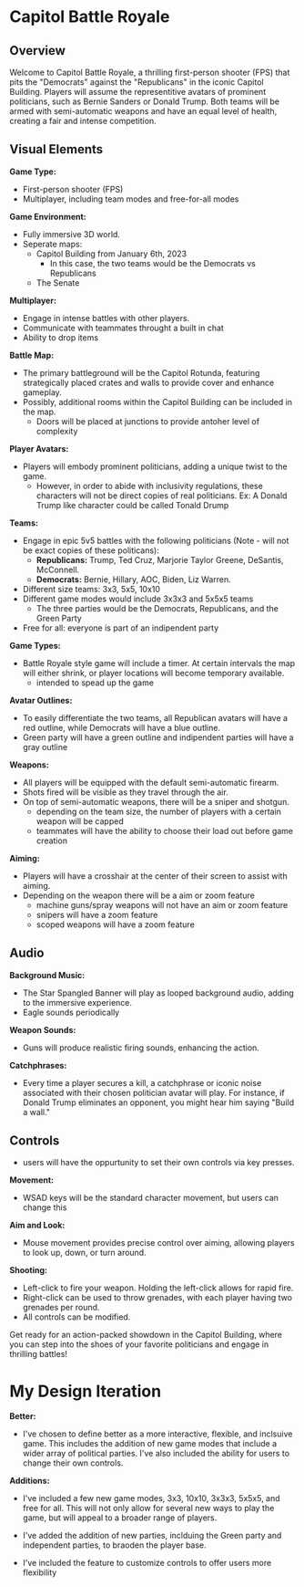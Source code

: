 # Capitol Battle Royale

## Overview

Welcome to Capitol Battle Royale, a thrilling first-person shooter (FPS) that pits the "Democrats" against the "Republicans" in the iconic Capitol Building. Players will assume the representitive avatars of prominent politicians, such as Bernie Sanders or Donald Trump. Both teams will be armed with semi-automatic weapons and have an equal level of health, creating a fair and intense competition.

## Visual Elements

**Game Type:**
- First-person shooter (FPS)
- Multiplayer, including team modes and free-for-all modes

**Game Environment:**
- Fully immersive 3D world.
- Seperate maps: 
  - Capitol Building from January 6th, 2023
    - In this case, the two teams would be the Democrats vs Republicans
  - The Senate   

**Multiplayer:**
- Engage in intense battles with other players.
- Communicate with teammates throught a built in chat 
- Ability to drop items

**Battle Map:**
- The primary battleground will be the Capitol Rotunda, featuring strategically placed crates and walls to provide cover and enhance gameplay.
- Possibly, additional rooms within the Capitol Building can be included in the map.
  - Doors will be placed at junctions to provide antoher level of complexity

**Player Avatars:**
- Players will embody prominent politicians, adding a unique twist to the game.
  - However, in order to abide with inclusivity regulations, these characters will not be direct copies of real politicians.
    Ex: A Donald Trump like character could be called Tonald Drump 

**Teams:**
- Engage in epic 5v5 battles with the following politicians (Note - will not be exact copies of these politicans):
  - **Republicans:** Trump, Ted Cruz, Marjorie Taylor Greene, DeSantis, McConnell.
  - **Democrats:** Bernie, Hillary, AOC, Biden, Liz Warren.
- Different size teams: 3x3, 5x5, 10x10
- Different game modes would include  3x3x3 and 5x5x5 teams
  - The three parties would be the Democrats, Republicans, and the Green Party
- Free for all: everyone is part of an indipendent party

**Game Types:**
- Battle Royale style game will include a timer. At certain intervals the map will either shrink, or player locations will become temporary available.
  - intended to spead up the game

**Avatar Outlines:**
- To easily differentiate the two teams, all Republican avatars will have a red outline, while Democrats will have a blue outline.
- Green party will have a green outline and indipendent parties will have a gray outline

**Weapons:**
- All players will be equipped with the default semi-automatic firearm.
- Shots fired will be visible as they travel through the air.
- On top of semi-automatic weapons, there will be a sniper and shotgun.
  - depending on the team size, the number of players with a certain weapon will be capped
  - teammates will have the ability to choose their load out before game creation

**Aiming:**
- Players will have a crosshair at the center of their screen to assist with aiming.
- Depending on the weapon there will be a aim or zoom feature
  - machine guns/spray weapons will not have an aim or zoom feature
  - snipers will have a zoom feature
  - scoped weapons will have a zoom feature

## Audio

**Background Music:**
- The Star Spangled Banner will play as looped background audio, adding to the immersive experience.
- Eagle sounds periodically

**Weapon Sounds:**
- Guns will produce realistic firing sounds, enhancing the action.

**Catchphrases:**
- Every time a player secures a kill, a catchphrase or iconic noise associated with their chosen politician avatar will play. For instance, if Donald Trump eliminates an opponent, you might hear him saying "Build a wall."

## Controls
- users will have the oppurtunity to set their own controls via key presses.

**Movement:**
- WSAD keys will be the standard character movement, but users can change this

**Aim and Look:**
- Mouse movement provides precise control over aiming, allowing players to look up, down, or turn around.

**Shooting:**
- Left-click to fire your weapon. Holding the left-click allows for rapid fire.
- Right-click can be used to throw grenades, with each player having two grenades per round.
- All controls can be modified.

Get ready for an action-packed showdown in the Capitol Building, where you can step into the shoes of your favorite politicians and engage in thrilling battles!


# My Design Iteration

**Better:**
- I've chosen to define better as a more interactive, flexible, and inclsuive game. This includes the addition of new game modes that include a wider array of political parties. I've also included the ability for users to change their own controls. 

**Additions:**
- I've included a few new game modes, 3x3, 10x10, 3x3x3, 5x5x5, and free for all. This will not only allow for several new ways to play the game, but will appeal to a broader range of players.

- I've added the addition of new parties, inclduing the Green party and independent parties, to braoden the player base.

- I've included the feature to customize controls to offer users more flexibility 